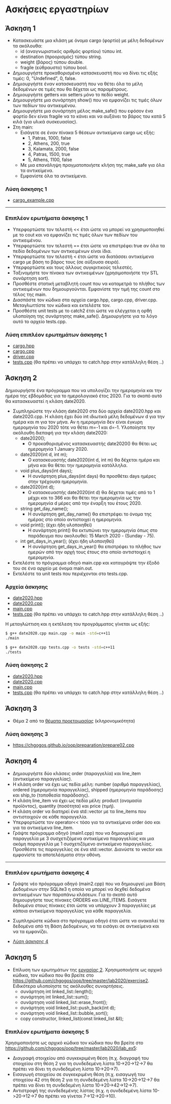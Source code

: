 # Ασκήσεις εργαστηρίων

## Άσκηση 1

* Κατασκευάστε μια κλάση με όνομα cargo (φορτίο) με μέλη δεδομένων τα ακόλουθα: 
  * id (αναγνωριστικός αριθμός φορτίου) τύπου int.
  * destination (προορισμός) τύπου string.
  * weight (βάρος) τύπου double.
  * fragile (εύθραυστο) τύπου bool.
* Δημιουργήστε προκαθορισμένο κατασκευαστή που να δίνει τις εξής τιμές: 0, "Undefined", 0, false.
* Δημιουργήστε έναν κατασκευαστή που να θέτει όλα τα μέλη δεδομένων σε τιμές που θα δέχεται ως παραμέτρους.
* Δημιουργήστε getters και setters μόνο το πεδίο weight.
* Δημιουργήστε μια συνάρτηση show() που να εμφανίζει τις τιμές όλων των πεδίων του αντικειμένου.
* Δημιουργήστε μια συνάρτηση μέλος make_safe() που εφόσον ένα φορτίο δεν είναι fragile να το κάνει και να αυξάνει το βάρος του κατά 5 κιλά (για υλικά συσκευασίας).
* Στη main:
  * Εισάγετε σε έναν πίνακα 5 θέσεων αντικείμενα cargo ως εξής:
    * 1, Patras, 1000, false
    * 2, Athens, 200, true
    * 3, Kalamata, 2000, false
    * 4, Patras, 1500, true
    * 5, Athens, 1100, false
  * Με μια επανάληψη πραγματοποιήστε κλήση της make_safe για όλα τα αντικείμενα.
  * Εμφανίστε όλα τα αντικείμενα.

### Λύση άσκησης 1

* [cargo_example.cpp](./lab_ex1/cargo_example.cpp)

---

### Επιπλέον ερωτήματα άσκησης 1

* Υπερφορτώστε τον τελεστή << έτσι ώστε να μπορεί να χρησιμοποιηθεί με το cout και να εμφανίζει τις τιμές όλων των πεδίων του αντικειμένου.
* Υπερφορτώστε τον τελεστή == έτσι ώστε να επιστρέφει true αν όλα τα πεδία δεδομένων των αντικειμένων είναι ίδια.
* Υπερφορτώστε τον τελεστή < έτσι ώστε να διατάσσει αντικείμενα cargo με βάση το βάρος τους (σε αύξουσα σειρά).
* Υπερφορτώστε και τους άλλους συγκριτικούς τελεστές.
* Ταξινομήστε τον πίνακα των αντικειμένων (χρησιμοποιήστε την STL συνάρτηση sort).
* Προσθέστε στατική μεταβλητή count που  να καταμετρά το πλήθος των αντικειμένων που δημιουργούνται. Εμφανίστε την τιμή της count στο τέλος της main.
* Διασπάστε τον κώδικα στα αρχεία cargo.hpp, cargo.cpp, driver.cpp. Μεταγλωττίστε τον κώδικα και εκτελέστε τον.
* Προσθέστε unit tests με το catch2 έτσι ώστε να ελέγχεται η ορθή υλοποίηση της συνάρτησης make_safe(). Δημιουργήστε για το λόγο αυτό το αρχείο tests.cpp.
<!-- * Χρησιμοποιήστε τη βιβλιοθήκη fmt για εμφάνιση αποτελεσμάτων στην οθόνη. -->

### Λύση επιπλέον ερωτημάτων άσκησης 1

* [cargo.hpp](./lab_ex1_sol/cargo.hpp)
* [cargo.cpp](./lab_ex1_sol/cargo.cpp)
* [driver.cpp](./lab_ex1_sol/driver.cpp)
* [tests.cpp](./lab_ex1_sol/tests.cpp) (θα πρέπει να υπάρχει το catch.hpp στην κατάλληλη θέση ..)

## Άσκηση 2

Δημιουργήστε ένα πρόγραμμα που να υπολογίζει την ημερομηνία και την ημέρα της εβδομάδας για το ημερολογιακό έτος 2020. Για το σκοπό αυτό θα κατασκευαστεί η κλάση date2020.

* Συμπληρώστε την κλάση date2020 στα δύο αρχεία date2020.hpp και date2020.cpp. Η κλάση έχει δύο int ιδιωτικά μέλη δεδομένων d για την ημέρα και m  για τον μήνα. Αν η ημερομηνία δεν είναι έγκυρη ημερομηνία του 2020 τότε να θέτει m=-1 και d=-1. Υλοποίηστε την ακόλουθη διεπαφή για την κλάση  date2020:
  * date2020();
    * O προκαθορισμένος κατασκευαστής date2020() θα θέτει ως ημερομηνία 1 January 2020.
  * date2020(int d, int m);
    * Ο κατασκευαστής date2020(int d, int m) θα δέχεται ημέρα και μήνα και θα θέτει την ημερομηνία κατάλληλα.
  * void plus_days(int days);
    * Η συνάρτηση plus_days(int days) θα προσθέτει days ημέρες στην τρέχουσα ημερομηνία.
  * date2020(int d);
    * Ο κατασκευαστής date2020(int d) θα δέχεται τιμές από το 1 μέχρι και το 366 και θα θέτει την ημερομηνία ως την ημερομηνία d μέρες από την έναρξη του έτους 2020.
  * string get_day_name();
    * H συνάρτηση get_day_name() θα επιστρέφει το όνομα της ημέρας στο οποίο αντιστοιχεί η ημερομηνία.
  * void print(); (έχει ήδη υλοποιηθεί)
    * Η συνάρτηση print() θα εκτυπώνει την ημερομηνία όπως στο παράδειγμα που ακολουθεί: 15 March 2020 - (Sunday - 75).
  * int get_days_in_year(); (έχει ήδη υλοποιηθεί)
    * Η συνάρτηση get_days_in_year() θα επιστρέφει το πλήθος των ημερών από την αρχή τους έτους στο οποίο αντιστοιχεί η ημερομηνία.
* Εκτελέστε το πρόγραμμα οδηγό main.cpp και καταγράψτε την έξοδό του σε ένα αρχείο με όνομα main.out.
* Εκτελέστε τα unit tests που περιέχονται στο tests.cpp.

### Αρχεία άσκησης

* [date2020.hpp](./lab_ex2/date2020.hpp)
* [date2020.cpp](./lab_ex2/date2020.cpp)
* [main.cpp](./lab_ex2/main.cpp)
* [tests.cpp](./lab_ex2/tests.cpp) (θα πρέπει να υπάρχει το catch.hpp στην κατάλληλη θέση ..)

Η μεταγλώττιση και η εκτέλεση του προγράμματος γίνεται ως εξής:

```bash
$ g++ date2020.cpp main.cpp -o main -std=c++11
./main

$ g++ date2020.cpp tests.cpp -o tests -std=c++11
./tests
```

### Λύση άσκησης 2

* [date2020.hpp](./lab_ex2_sol/date2020.hpp)
* [date2020.cpp](./lab_ex2_sol/date2020.cpp)
* [main.cpp](./lab_ex2_sol/main.cpp)
* [tests.cpp](./lab_ex2_sol/tests.cpp) (θα πρέπει να υπάρχει το catch.hpp στην κατάλληλη θέση ..)

## Άσκηση 3

* Θέμα 2 από τα [θέματα προετοιμασίας](https://chgogos.github.io/oop/preparation/proodos.pdf) (κληρονομικότητα)

### Λύση άσκησης 3

* <https://chgogos.github.io/oop/preparation/prepare02.cpp>

## Άσκηση 4

* Δημιουργήστε δύο κλάσεις οrder (παραγγελία) και line_item (αντικείμενο παραγγελίας).
* Η κλάση order να έχει ως πεδία μέλη: number (αριθμό παραγγελίας), ordered (ημερομηνία παραγγελίας), shipped (ημερομηνία παράδοσης) και ship_to (τοποθεσία παράδοσης).
* Η κλάση line_item να έχει ως πεδία μέλη: product (ονομασία προϊόντος), quantity (ποσότητα) και price (τιμή).
* Η κλάση order να διατηρεί ένα std::vector με τα line_items που αντιστοιχούν σε κάθε παραγγελία.
* Υπερφορτώστε τον operator<< τόσο για τα αντικείμενα order όσο και για τα αντικείμενα line_item.
* Γράψτε πρόγραμμα οδηγό (main1.cpp) που να δημιουργεί μια παραγγελία με 3 συσχετιζόμενα αντικείμενα παραγγελίας και μια ακόμη παραγγελία με 1 συσχετιζόμενο αντικείμενο παραγγελίας. Προσθέστε τις παραγγελίες σε ένα std::vector. Διανύστε το vector και εμφανίστε τα αποτελέσματα στην οθόνη.

---

### Επιπλέον ερωτήματα άσκησης 4

* Γράψτε νέο πρόγραμμα οδηγό (main2.cpp) που να δημιουργεί μια Βάση Δεδομένων στην SQLite3 η οποία να μπορεί να δεχθεί δεδομένα αντικειμένων των παραπάνω κλάσεων. Για το σκοπό αυτό δημιουργήστε τους πίνακες ORDERS και LINE_ITEMS. Εισάγετε δεδομένα στους πίνακες έτσι ώστε να υπάρχουν 3 παραγγελίες με κάποια αντικείμενα παραγγελίας για κάθε παραγγελία.
* Συμπληρώστε κώδικα στο πρόγραμμα οδηγό έτσι ώστε να ανακαλεί τα δεδομένα από τη Βάση Δεδομένων, να τα εισάγει σε αντικείμενα και να τα εμφανίζει.

* [Λύση άσκησης 4](./lab_ex4_sol)

## Άσκηση 5

* Επίλυση των ερωτημάτων της [εργασίας 2](./exercise2/20200310_assignment2.pdf). Χρησιμοποιήστε ως αρχικό κώδικα, τον κώδικα που θα βρείτε στο <https://github.com/chgogos/oop/tree/master/lab2020/exercise2>. Ειδικότερα υλοποίηστε τις ακόλουθες συναρτήσεις.
  * συνάρτηση int linked_list::length();
  * συνάρτηση int linked_list::sum();
  * συνάρτηση void linked_list::erase_front();
  * συνάρτηση void linked_list::push_back(int d);
  * συνάρτηση void linked_list::bubble_sort();
  * copy constructor, linked_list(const linked_list &ll);

### Επιπλέον ερωτήματα άσκησης 5

Χρησιμοποιήστε ως αρχικό κώδικα τον κώδικα που θα βρείτε στο <https://github.com/chgogos/oop/tree/master/lab2020/lab_ex5>:

* Διαγραφή στοιχείου από συγκεκριμένη θέση (π.χ. διαγραφή του στοιχείου στη θέση 2 για τη συνδεδεμένη λίστα 10->20->12->7 θα πρέπει να δίνει τη συνδεδεμένη λίστα 10->20->7).
* Εισαγωγή στοιχείου σε συγκεκριμένη θέση (π.χ. εισαγωγή του στοιχείου 42 στη θέση 2 για τη συνδεδεμένη λίστα 10->20->12->7 θα πρέπει να δίνει τη συνδεδεμένη λίστα 10->20->42->12->7).
* Αντιστροφή της συνδεδεμένης λίστας (π.χ. η συνδεδεμένη λίστα 10->20->12->7 θα πρέπει να γίνεται 7->12->20->10).